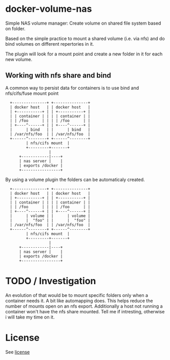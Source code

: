 # docker-volume-nas

Simple NAS volume manager:
Create volume on shared file system based on folder.

Based on the simple practice to mount a shared volume (i.e. via nfs) and do bind volumes on different repertories in it.

The plugin will look for a mount point and create a new folder in it for each new volume.

## Working with nfs share and bind

A common way to persist data for containers is to use bind and nfs/cifs/fuse mount point

```ascii
  +---------------+ +---------------+
  | docker host   | | docker host   |
  | +-----------+ | | +-----------+ |
  | | container | | | | container | |
  | | /foo      | | | | /foo      | |
  | +----^------+ | | +----^------+ |
  |      | bind   | |      | bind   |
  | /var/nfs/foo  | | /var/nfs/foo  |
  +------^--------+ +------^--------+
         | nfs/cifs mount  |
         +---------+-------+
                   |
      +------------|----+
      | nas server |    |
      | exports /docker |
      +-----------------+
```

By using a volume plugin the folders can be automaticaly created.

```ascii
  +---------------+ +---------------+
  | docker host   | | docker host   |
  | +-----------+ | | +-----------+ |
  | | container | | | | container | |
  | | /foo      | | | | /foo      | |
  | +----^------+ | | +----^------+ |
  |      | volume | |      | volume |
  |      |  "foo" | |      |  "foo" |
  | /var/nfs/foo  | | /var/nfs/foo  |
  +------^--------+ +------^--------+
         | nfs/cifs mount  |
         +---------+-------+
                   |
      +------------|----+
      | nas server |    |
      | exports /docker |
      +-----------------+
```

# TODO / Investigation

An evolution of that would be to mount specific folders only when a container needs it. A bit like automapping does. This helps reduce the number of mounts open on an nfs export. Additionally a host not running a container won't have the nfs share mounted.
Tell me if intresting, otherwise i will take my time on it.

# License

See [license](./LICENSE)
